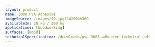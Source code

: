 ```yaml
---
layout: product
name: 3008 PVA Adhesive
imageSource: /images/19.jpg?1420046369
availableIn: 20 kg / 200 kg
applications: [Woodworking]
surfaces: [Wood]
technicalSpecification: /downloads/pva_3008_adhesive-technical.pdf
---
```


